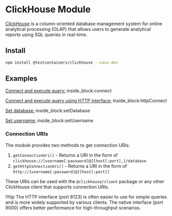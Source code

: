 # ClickHouse Module

[ClickHouse](https://clickhouse.com/) is a column-oriented database management system for online analytical processing (OLAP) that allows users to generate analytical reports using SQL queries in real-time.

## Install

```bash
npm install @testcontainers/clickhouse --save-dev
```

## Examples

<!--codeinclude-->

[Connect and execute query:](../../packages/modules/clickhouse/src/clickhouse-container.test.ts) inside_block:connect

<!--/codeinclude-->

<!--codeinclude-->

[Connect and execute query using HTTP interface:](../../packages/modules/clickhouse/src/clickhouse-container.test.ts) inside_block:httpConnect

<!--/codeinclude-->

<!--codeinclude-->

[Set database:](../../packages/modules/clickhouse/src/clickhouse-container.test.ts) inside_block:setDatabase

<!--/codeinclude-->

<!--codeinclude-->

[Set username:](../../packages/modules/clickhouse/src/clickhouse-container.test.ts) inside_block:setUsername

<!--/codeinclude-->

### Connection URIs

The module provides two methods to get connection URIs:

1. `getConnectionUri()` - Returns a URI in the form of `clickhouse://[username[:password]@][host[:port],]/database`
2. `getHttpConnectionUri()` - Returns a URI in the form of `http://[username[:password]@][host[:port]]`

These URIs can be used with the `@clickhouse/client` package or any other ClickHouse client that supports connection URIs.

!!!tip
The HTTP interface (port 8123) is often easier to use for simple queries and is more widely supported by various clients.
The native interface (port 9000) offers better performance for high-throughput scenarios.
